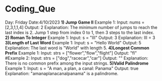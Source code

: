 # Coding_Que
Day: Friday
Date:4/10/2023
**1) Jump Game II**
Example 1:
Input: nums = [2,3,1,1,4]
Output: 2
Explanation: The minimum number of jumps to reach the last index is 2. Jump 1 step from index 0 to 1, then 3 steps to the last index.
**2) Roman To Integer**
Example 1:
Input: s = "III"
Output: 3
Explanation: III = 3
**3)Length of Last Word**
Example 1:
Input: s = "Hello World"
Output: 5
Explanation: The last word is "World" with length 5.
**4)Longest Common Prefix**
Example 1:
Input: strs = ["flower","flow","flight"]
Output: "fl"
#Example 2:
Input: strs = ["dog","racecar","car"]
Output: ""
Explanation: There is no common prefix among the input strings.
**5)Valid Palindrome**
Example 1:
Input: s = "A man, a plan, a canal: Panama"
Output: true
Explanation: "amanaplanacanalpanama" is a palindrome.
   
